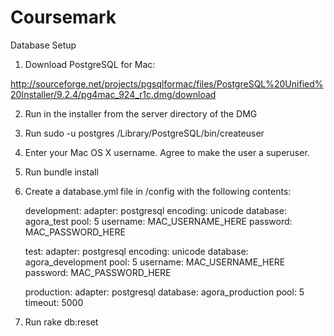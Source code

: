 Coursemark
=============

Database Setup
1. Download PostgreSQL for Mac: 

http://sourceforge.net/projects/pgsqlformac/files/PostgreSQL%20Unified%20Installer/9.2.4/pg4mac_924_r1c.dmg/download 

2. Run in the installer from the server directory of the DMG

3. Run sudo -u postgres /Library/PostgreSQL/bin/createuser

4. Enter your Mac OS X username. Agree to make the user a superuser.

5. Run bundle install

6. Create a database.yml file in /config with the following contents:

	development:
		adapter: postgresql
		encoding: unicode
		database: agora_test
		pool: 5
		username: MAC_USERNAME_HERE
		password: MAC_PASSWORD_HERE

	test:
		adapter: postgresql
		encoding: unicode
		database: agora_development
		pool: 5
		username: MAC_USERNAME_HERE
		password: MAC_PASSWORD_HERE

	production:
		adapter: postgresql
		database: agora_production
		pool: 5
		timeout: 5000

7. Run rake db:reset